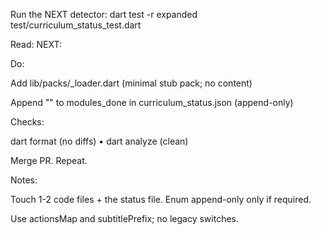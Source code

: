 Run the NEXT detector:
dart test -r expanded test/curriculum_status_test.dart

Read: NEXT: <moduleId>

Do:

Add lib/packs/<moduleId>_loader.dart (minimal stub pack; no content)

Append "<moduleId>" to modules_done in curriculum_status.json (append-only)

Checks:

dart format (no diffs) • dart analyze (clean)

Merge PR. Repeat.

Notes:

Touch 1-2 code files + the status file. Enum append-only only if required.

Use actionsMap and subtitlePrefix; no legacy switches.
